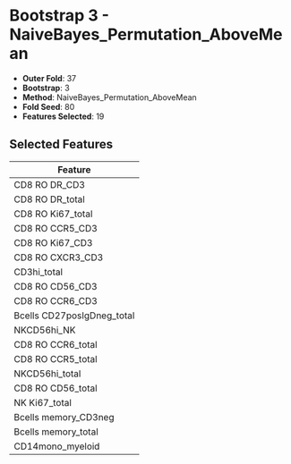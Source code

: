 # Bootstrap 3 - NaiveBayes_Permutation_AboveMean

- **Outer Fold**: 37
- **Bootstrap**: 3
- **Method**: NaiveBayes_Permutation_AboveMean
- **Fold Seed**: 80
- **Features Selected**: 19

## Selected Features

| Feature |
|---------|
| CD8 RO DR_CD3 |
| CD8 RO DR_total |
| CD8 RO Ki67_total |
| CD8 RO CCR5_CD3 |
| CD8  RO Ki67_CD3 |
| CD8 RO CXCR3_CD3 |
| CD3hi_total |
| CD8 RO CD56_CD3 |
| CD8 RO CCR6_CD3 |
| Bcells CD27posIgDneg_total |
| NKCD56hi_NK |
| CD8 RO CCR6_total |
| CD8 RO CCR5_total |
| NKCD56hi_total |
| CD8 RO CD56_total |
| NK Ki67_total |
| Bcells memory_CD3neg |
| Bcells memory_total |
| CD14mono_myeloid |
